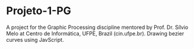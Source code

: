# Projeto-1-PG

A project for the Graphic Processing discipline mentored by Prof. Dr. Sílvio Melo  at Centro de Informática, UFPE, Brazil (cin.ufpe.br). Drawing bezier curves using JavScript.
